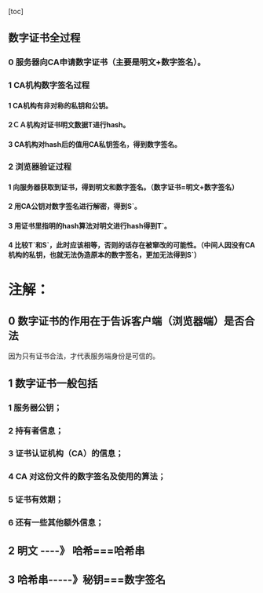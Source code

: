 [toc]

## 数字证书全过程

### 0  服务器向CA申请数字证书（主要是明文+数字签名）。

### 1 CA机构数字签名过程

#### 1 CA机构有非对称的私钥和公钥。

#### 2ＣＡ机构对证书明文数据T进行hash。

#### 3 CA机构对hash后的值用CA私钥签名，得到数字签名。

### 2 浏览器验证过程

#### 1  向服务器获取到证书，得到明文和数字签名。（数字证书=明文+数字签名）

#### 2 用CA公钥对数字签名进行解密，得到S`。

#### 3 用证书里指明的hash算法对明文进行hash得到T`。

#### 4 比较T\`和S\`，此时应该相等，否则的话存在被窜改的可能性。（中间人因没有CA机构的私钥，也就无法伪造原本的数字签名，更加无法得到S`）

# 注解：

## 0 数字证书的作用在于告诉客户端（浏览器端）是否合法

因为只有证书合法，才代表服务端身份是可信的。

## 1 数字证书一般包括

### 1 服务器公钥；

### 2 持有者信息；

### 3 证书认证机构（CA）的信息；

### 4 CA 对这份文件的数字签名及使用的算法；

### 5 证书有效期；

### 6 还有一些其他额外信息；

## 2  明文  ----》 哈希===哈希串

## 3 哈希串-----》秘钥===数字签名

